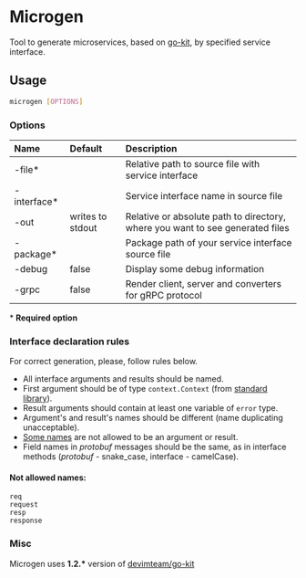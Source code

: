 # Microgen

Tool to generate microservices, based on [go-kit](https://gokit.io/), by specified service interface.

## Usage
``` sh
microgen [OPTIONS]
```
### Options

| Name        | Default          | Description                                                                   |
|:------------|:-----------------|:------------------------------------------------------------------------------|
| -file*      |                  | Relative path to source file with service interface                           |
| -interface* |                  | Service interface name in source file                                         |
| -out        | writes to stdout | Relative or absolute path to directory, where you want to see generated files |
| -package*   |                  | Package path of your service interface source file                            |
| -debug      | false            | Display some debug information                                                |
| -grpc       | false            | Render client, server and converters for gRPC protocol                        |

\* __Required option__

### Interface declaration rules
For correct generation, please, follow rules below.

* All interface arguments and results should be named.
* First argument should be of type `context.Context` (from [standard library](https://golang.org/pkg/context/)).
* Result arguments should contain at least one variable of `error` type.
* Argument's and result's names should be different (name duplicating unacceptable).
* [Some names](#not-allowed-names) are not allowed to be an argument or result.
* Field names in _protobuf_ messages should be the same, as in interface methods (_protobuf_ - snake_case, interface - camelCase).

#### Not allowed names:
```
req
request
resp
response
```

### Misc

Microgen uses __1.2.*__ version of [devimteam/go-kit](https://github.com/devimteam/go-kit)